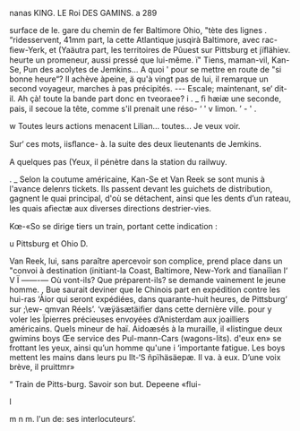    
  
  
 
  
  
 
 
 
 
 
 
 
 
 
 
 
 
   
    
 
 
 
 
 
 
 
  

 nanas KING. LE Roi DES GAMINS. a 289

 surface de le. gare du chemin de fer Baltimore Ohio, "tète des lignes
. “ridesservent, 41mm part, Ia cette Atlantique jusqirà Baltimore, avec rac-
 ﬁew-Yerk, et (Yaäutra part, les territoires de Pûuest sur Pittsburg et
jïﬂähiev.
 heurte un promeneur, aussi pressé que lui-même.
 ï" Tiens, maman-vil, Kan-Se, Pun des acolytes de Jemkins... A quoi
'  pour se mettre en route de "si bonne heure“?
 Il achève àpeine, ä qu'à vingt pas de lui, il remarque un second voyageur,
   marches à pas précipités.
 ---  Escale; maintenant, se‘ dit-il. Ah çà! toute la bande part donc en
 tveoraee? i .
_ ﬁ hæiæ une seconde, pais, il secoue la tête, comme s'il prenait une réso-
‘ ' v limon. ’ - ' .

w Toutes leurs actions menacent Lilian... toutes... Je veux voir.

Sur‘ ces mots, iisﬂance- à. la suite des deux lieutenants de Jemkins.

A quelques pas (Yeux, il pénètre dans la station du railwuy.

. _ Selon la coutume américaine, Kan-Se et Van Reek se sont munis à l'avance
delenrs tickets. Ils passent devant les guichets de distribution, gagnent le
quai principal, d'où se détachent, ainsi que les dents d’un rateau, les quais
aﬁectæ aux diverses directions destrier-vies.

Kœ-«So se dirige tiers un train, portant cette indication :

u Pittsburg et Ohio D.

Van Reek, lui, sans paraître apercevoir son complice, prend place dans un
"convoi à destination (initiant-la Coast, Baltimore, New-York and tïanaiîian
l‘ V Ï ——-— Où vont-ils? Que préparent-ils? se demande vainement le jeune homme.
, Bue saurait deviner que le Chinois part en expédition contre les hui-ras
‘Àior qui seront expédiées, dans quarante-huit heures, de Pittsburg‘ sur ;\ew-
 qmvan Réels’. ‘væÿäsætäiﬁer dans cette dernière ville. pour y voler les
Ïpierres précieuses envoyées d’Anisterdam aux joailliers américains.
 Quels mineur de haï. Aidoæsés à la muraille, il «listingue deux gwimins
 boys Œe service des Pul-mann-Cars (wagons-lits).
  d'eux en» se frottant les yeux, ainsi qu’un homme qu'une
i ‘importante fatigue. Les boys mettent les mains dans leurs pu llt-‘S
   ñpïhäsäepæ. Il va. à eux. D’une voix brève, il pruittmr»

“  Train de Pitts-burg. Savoir son but. Depeene «flui-

l

 m n  m. l'un de: ses interlocuteurs‘.

